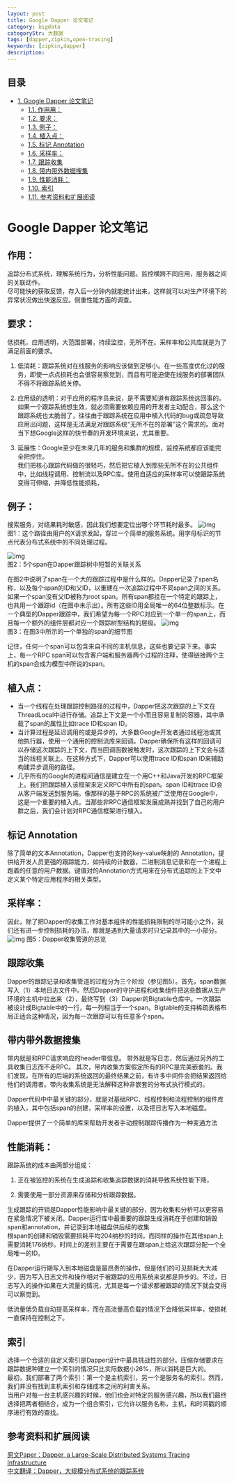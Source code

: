 ```yaml
---
layout: post
title: Google Dapper 论文笔记
category: bigdata
categoryStr: 大数据
tags: [dapper,zipkin,open-tracing]
keywords: [zipkin,dapper]
description: 
---
```



<div id="table-of-contents">
<h2>目录</h2>
<div id="text-table-of-contents">
<ul>
<li><a href="#sec-1">1. Google Dapper 论文笔记</a>
<ul>
<li><a href="#sec-1-1">1.1. 作用用：</a></li>
<li><a href="#sec-1-2">1.2. 要求：</a></li>
<li><a href="#sec-1-3">1.3. 例子：</a></li>
<li><a href="#sec-1-4">1.4. 植入点：</a></li>
<li><a href="#sec-1-5">1.5. 标记 Annotation</a></li>
<li><a href="#sec-1-6">1.6. 采样率：</a></li>
<li><a href="#sec-1-7">1.7. 跟踪收集</a></li>
<li><a href="#sec-1-8">1.8. 带内带外数据搜集</a></li>
<li><a href="#sec-1-9">1.9. 性能消耗：</a></li>
<li><a href="#sec-1-10">1.10. 索引</a></li>
<li><a href="#sec-1-11">1.11. 参考资料和扩展阅读</a></li>
</ul>
</li>
</ul>
</div>
</div>

# Google Dapper 论文笔记<a id="sec-1" name="sec-1"></a>

## 作用：<a id="sec-1-1" name="sec-1-1"></a>

追踪分布式系统，理解系统行为，分析性能问题。监控横跨不同应用，服务器之间的关联动作。  
尽可能快的获取反馈，存入后一分钟内就能统计出来，这样就可以对生产环境下的异常状况做出快速反应。侧重性能方面的调查。  

## 要求：<a id="sec-1-2" name="sec-1-2"></a>

低损耗，应用透明，大范围部署，持续监控，无所不在。采样率和公共库就是为了满足前面的要求。  
1.  低消耗：跟踪系统对在线服务的影响应该做到足够小。在一些高度优化过的服务，即使一点点损耗也会很容易察觉到，而且有可能迫使在线服务的部署团队不得不将跟踪系统关停。

2.  应用级的透明：对于应用的程序员来说，是不需要知道有跟踪系统这回事的。  
    如果一个跟踪系统想生效，就必须需要依赖应用的开发者主动配合，那么这个跟踪系统也太脆弱了，往往由于跟踪系统在应用中植入代码的bug或疏忽导致应用出问题，这样是无法满足对跟踪系统“无所不在的部署”这个需求的。面对当下想Google这样的快节奏的开发环境来说，尤其重要。

3.  延展性：Google至少在未来几年的服务和集群的规模，监控系统都应该能完全把控住。  
    我们把核心跟踪代码做的很轻巧，然后把它植入到那些无所不在的公共组件中，比如线程调用、控制流以及RPC库。使用自适应的采样率可以使跟踪系统变得可伸缩，并降低性能损耗，

## 例子：<a id="sec-1-3" name="sec-1-3"></a>

搜索服务，对结果耗时敏感，因此我们想要定位出哪个环节耗时最多。
![img](/public/img/life/2017-03-14-Google-Dapper-1.png)  
图1：这个路径由用户的X请求发起，穿过一个简单的服务系统。用字母标识的节点代表分布式系统中的不同处理过程。

![img](/public/img/life/2017-03-14-Google-Dapper-2.png)  
图2：5个span在Dapper跟踪树中短暂的关联关系

在图2中说明了span在一个大的跟踪过程中是什么样的。Dapper记录了span名称，以及每个span的ID和父ID，以重建在一次追踪过程中不同span之间的关系。如果一个span没有父ID被称为root span。所有span都挂在一个特定的跟踪上，也共用一个跟踪id（在图中未示出）。所有这些ID用全局唯一的64位整数标示。在一个典型的Dapper跟踪中，我们希望为每一个RPC对应到一个单一的span上，而且每一个额外的组件层都对应一个跟踪树型结构的层级。
![img](/public/img/life/2017-03-14-Google-Dapper-3.png)  
图3：在图3中所示的一个单独的span的细节图

记住，任何一个span可以包含来自不同的主机信息，这些也要记录下来。事实上，每一个RPC span可以包含客户端和服务器两个过程的注释，使得链接两个主机的span会成为模型中所说的span。

## 植入点：<a id="sec-1-4" name="sec-1-4"></a>

-   当一个线程在处理跟踪控制路径的过程中，Dapper把这次跟踪的上下文在ThreadLocal中进行存储。追踪上下文是一个小而且容易复制的容器，其中承载了span的属性比如trace ID和span ID。
-   当计算过程是延迟调用的或是异步的，大多数Google开发者通过线程池或其他执行器，使用一个通用的控制流库来回调。Dapper确保所有这样的回调可以存储这次跟踪的上下文，而当回调函数被触发时，这次跟踪的上下文会与适当的线程关联上。在这种方式下，Dapper可以使用trace ID和span ID来辅助构建异步调用的路径。
-   几乎所有的Google的进程间通信是建立在一个用C++和Java开发的RPC框架上。我们把跟踪植入该框架来定义RPC中所有的span。span ID和trace ID会从客户端发送到服务端。像那样的基于RPC的系统被广泛使用在Google中，这是一个重要的植入点。当那些非RPC通信框架发展成熟并找到了自己的用户群之后，我们会计划对RPC通信框架进行植入。

## 标记 Annotation<a id="sec-1-5" name="sec-1-5"></a>

除了简单的文本Annotation，Dapper也支持的key-value映射的 Annotation，提供给开发人员更强的跟踪能力，如持续的计数器，二进制消息记录和在一个进程上跑着的任意的用户数据。键值对的Annotation方式用来在分布式追踪的上下文中定义某个特定应用程序的相关类型。

## 采样率：<a id="sec-1-6" name="sec-1-6"></a>

因此，除了把Dapper的收集工作对基本组件的性能损耗限制的尽可能小之外，我们还有进一步控制损耗的办法，那就是遇到大量请求时只记录其中的一小部分。
![img](/public/img/life/2017-03-14-Google-Dapper-5.png)
图5：Dapper收集管道的总览

## 跟踪收集<a id="sec-1-7" name="sec-1-7"></a>

Dapper的跟踪记录和收集管道的过程分为三个阶段（参见图5）。首先，span数据写入（1）本地日志文件中。然后Dapper的守护进程和收集组件把这些数据从生产环境的主机中拉出来（2），最终写到（3）Dapper的Bigtable仓库中。一次跟踪被设计成Bigtable中的一行，每一列相当于一个span。Bigtable的支持稀疏表格布局正适合这种情况，因为每一次跟踪可以有任意多个span。

## 带内带外数据搜集<a id="sec-1-8" name="sec-1-8"></a>

带内就是和RPC请求响应的header带信息。
带外就是写日志，然后通过另外的工具收集日志而不走RPC。
其次，带内收集方案假定所有的RPC是完美嵌套的。我们发现，在所有的后端的系统返回的最终结果之前，有许多中间件会把结果返回给他们的调用者。带内收集系统是无法解释这种非嵌套的分布式执行模式的。

Dapper代码中中最关键的部分，就是对基础RPC、线程控制和流程控制的组件库的植入，其中包括span的创建，采样率的设置，以及把日志写入本地磁盘。

Dapper提供了一个简单的库来帮助开发者手动控制跟踪传播作为一种变通方法

## 性能消耗：<a id="sec-1-9" name="sec-1-9"></a>

跟踪系统的成本由两部分组成：

1.  正在被监控的系统在生成追踪和收集追踪数据的消耗导致系统性能下降，

2.  需要使用一部分资源来存储和分析跟踪数据。

生成跟踪的开销是Dapper性能影响中最关键的部分，因为收集和分析可以更容易在紧急情况下被关闭。Dapper运行库中最重要的跟踪生成消耗在于创建和销毁span和annotation，并记录到本地磁盘供后续的收集  
根span的创建和销毁需要损耗平均204纳秒的时间，而同样的操作在其他span上需要消耗176纳秒。时间上的差别主要在于需要在跟span上给这次跟踪分配一个全局唯一的ID。  

在Dapper运行期写入到本地磁盘是最昂贵的操作，但是他们的可见损耗大大减少，因为写入日志文件和操作相对于被跟踪的应用系统来说都是异步的。不过，日志写入的操作如果在大流量的情况，尤其是每一个请求都被跟踪的情况下就会变得可以察觉到。

低流量低负载自动提高采样率，而在高流量高负载的情况下会降低采样率，使损耗一直保持在控制之下。  

## 索引<a id="sec-1-10" name="sec-1-10"></a>

选择一个合适的自定义索引是Dapper设计中最具挑战性的部分。压缩存储要求在跟踪数据种建立一个索引的情况只比实际数据小26%，所以消耗是巨大的。  
最初，我们部署了两个索引：第一个是主机索引，另一个是服务名的索引。然而，我们并没有找到主机索引和存储成本之间的利害关系。  
当用户对每一台主机感兴趣的时候，他们也会对特定的服务感兴趣，所以我们最终选择把两者相结合，成为一个组合索引，它允许以服务名称，主机，和时间戳的顺序进行有效的查找。  

## 参考资料和扩展阅读<a id="sec-1-11" name="sec-1-11"></a>

[原文Paper：Dapper, a Large-Scale Distributed Systems Tracing Infrastructure](http://static.googleusercontent.com/media/research.google.com/en/us/pubs/archive/36356.pdf)  
[中文翻译：Dapper，大规模分布式系统的跟踪系统](http://bigbully.github.io/Dapper-translation/)  
